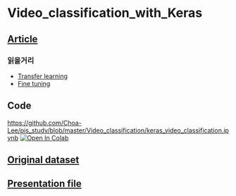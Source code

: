 # Video_classification_with_Keras

## [Article](https://www.pyimagesearch.com/2019/07/15/video-classification-with-keras-and-deep-learning/)
### 읽을거리
  * [Transfer learning](https://pyimagesearch.com/2019/05/20/transfer-learning-with-keras-and-deep-learning/)
  * [Fine tuning](https://www.pyimagesearch.com/2019/06/03/fine-tuning-with-keras-and-deep-learning/)

## Code 
https://github.com/Choa-Lee/pis_study/blob/master/Video_classification/keras_video_classification.ipynb
[![Open In Colab](https://colab.research.google.com/assets/colab-badge.svg)](https://colab.research.google.com/drive/1C2vED82YhLuq8DvtLIavnqAVGGbp3tEI#scrollTo=lj-l1d_EOs0e)

## [Original dataset](https://github.com/anubhavmaity)

## [Presentation file](https://github.com/Choa-Lee/pis_study/blob/master/Video_classification/Keras-video-classification.pdf)
